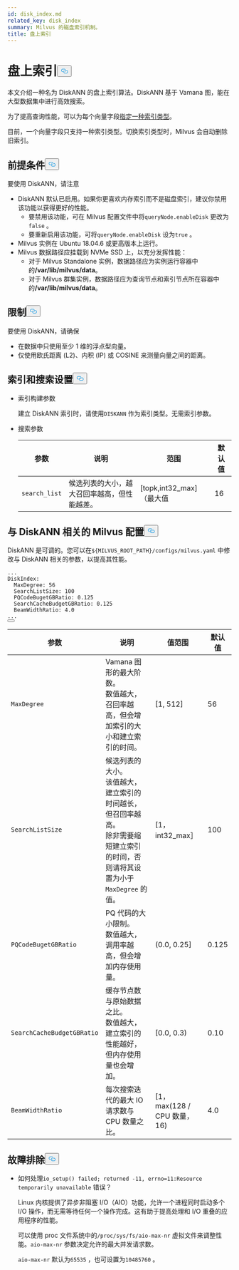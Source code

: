 ```yaml
---
id: disk_index.md
related_key: disk_index
summary: Milvus 的磁盘索引机制。
title: 盘上索引
---
```

<h1 id="On-disk-Index" class="common-anchor-header">盘上索引<button data-href="#On-disk-Index" class="anchor-icon" translate="no">
      <svg translate="no"
        aria-hidden="true"
        focusable="false"
        height="20"
        version="1.1"
        viewBox="0 0 16 16"
        width="16"
      >
        <path
          fill="#0092E4"
          fill-rule="evenodd"
          d="M4 9h1v1H4c-1.5 0-3-1.69-3-3.5S2.55 3 4 3h4c1.45 0 3 1.69 3 3.5 0 1.41-.91 2.72-2 3.25V8.59c.58-.45 1-1.27 1-2.09C10 5.22 8.98 4 8 4H4c-.98 0-2 1.22-2 2.5S3 9 4 9zm9-3h-1v1h1c1 0 2 1.22 2 2.5S13.98 12 13 12H9c-.98 0-2-1.22-2-2.5 0-.83.42-1.64 1-2.09V6.25c-1.09.53-2 1.84-2 3.25C6 11.31 7.55 13 9 13h4c1.45 0 3-1.69 3-3.5S14.5 6 13 6z"
        ></path>
      </svg>
    </button></h1><p>本文介绍一种名为 DiskANN 的盘上索引算法。DiskANN 基于 Vamana 图，能在大型数据集中进行高效搜索。</p>
<p>为了提高查询性能，可以为每个向量字段<a href="/docs/zh/index-vector-fields.md">指定一种索引类型</a>。</p>
<div class="alert note"> 
目前，一个向量字段只支持一种索引类型。切换索引类型时，Milvus 会自动删除旧索引。</div>
<h2 id="Prerequisites" class="common-anchor-header">前提条件<button data-href="#Prerequisites" class="anchor-icon" translate="no">
      <svg translate="no"
        aria-hidden="true"
        focusable="false"
        height="20"
        version="1.1"
        viewBox="0 0 16 16"
        width="16"
      >
        <path
          fill="#0092E4"
          fill-rule="evenodd"
          d="M4 9h1v1H4c-1.5 0-3-1.69-3-3.5S2.55 3 4 3h4c1.45 0 3 1.69 3 3.5 0 1.41-.91 2.72-2 3.25V8.59c.58-.45 1-1.27 1-2.09C10 5.22 8.98 4 8 4H4c-.98 0-2 1.22-2 2.5S3 9 4 9zm9-3h-1v1h1c1 0 2 1.22 2 2.5S13.98 12 13 12H9c-.98 0-2-1.22-2-2.5 0-.83.42-1.64 1-2.09V6.25c-1.09.53-2 1.84-2 3.25C6 11.31 7.55 13 9 13h4c1.45 0 3-1.69 3-3.5S14.5 6 13 6z"
        ></path>
      </svg>
    </button></h2><p>要使用 DiskANN，请注意</p>
<ul>
<li>DiskANN 默认已启用。如果你更喜欢内存索引而不是磁盘索引，建议你禁用该功能以获得更好的性能。<ul>
<li>要禁用该功能，可在 Milvus 配置文件中将<code translate="no">queryNode.enableDisk</code> 更改为<code translate="no">false</code> 。</li>
<li>要重新启用该功能，可将<code translate="no">queryNode.enableDisk</code> 设为<code translate="no">true</code> 。</li>
</ul></li>
<li>Milvus 实例在 Ubuntu 18.04.6 或更高版本上运行。</li>
<li>Milvus 数据路径应挂载到 NVMe SSD 上，以充分发挥性能：<ul>
<li>对于 Milvus Standalone 实例，数据路径应为实例运行容器中的<strong>/var/lib/milvus/data</strong>。</li>
<li>对于 Milvus 群集实例，数据路径应为查询节点和索引节点所在容器中的<strong>/var/lib/milvus/data</strong>。</li>
</ul></li>
</ul>
<h2 id="Limits" class="common-anchor-header">限制<button data-href="#Limits" class="anchor-icon" translate="no">
      <svg translate="no"
        aria-hidden="true"
        focusable="false"
        height="20"
        version="1.1"
        viewBox="0 0 16 16"
        width="16"
      >
        <path
          fill="#0092E4"
          fill-rule="evenodd"
          d="M4 9h1v1H4c-1.5 0-3-1.69-3-3.5S2.55 3 4 3h4c1.45 0 3 1.69 3 3.5 0 1.41-.91 2.72-2 3.25V8.59c.58-.45 1-1.27 1-2.09C10 5.22 8.98 4 8 4H4c-.98 0-2 1.22-2 2.5S3 9 4 9zm9-3h-1v1h1c1 0 2 1.22 2 2.5S13.98 12 13 12H9c-.98 0-2-1.22-2-2.5 0-.83.42-1.64 1-2.09V6.25c-1.09.53-2 1.84-2 3.25C6 11.31 7.55 13 9 13h4c1.45 0 3-1.69 3-3.5S14.5 6 13 6z"
        ></path>
      </svg>
    </button></h2><p>要使用 DiskANN，请确保</p>
<ul>
<li>在数据中只使用至少 1 维的浮点型向量。</li>
<li>仅使用欧氏距离 (L2)、内积 (IP) 或 COSINE 来测量向量之间的距离。</li>
</ul>
<h2 id="Index-and-search-settings" class="common-anchor-header">索引和搜索设置<button data-href="#Index-and-search-settings" class="anchor-icon" translate="no">
      <svg translate="no"
        aria-hidden="true"
        focusable="false"
        height="20"
        version="1.1"
        viewBox="0 0 16 16"
        width="16"
      >
        <path
          fill="#0092E4"
          fill-rule="evenodd"
          d="M4 9h1v1H4c-1.5 0-3-1.69-3-3.5S2.55 3 4 3h4c1.45 0 3 1.69 3 3.5 0 1.41-.91 2.72-2 3.25V8.59c.58-.45 1-1.27 1-2.09C10 5.22 8.98 4 8 4H4c-.98 0-2 1.22-2 2.5S3 9 4 9zm9-3h-1v1h1c1 0 2 1.22 2 2.5S13.98 12 13 12H9c-.98 0-2-1.22-2-2.5 0-.83.42-1.64 1-2.09V6.25c-1.09.53-2 1.84-2 3.25C6 11.31 7.55 13 9 13h4c1.45 0 3-1.69 3-3.5S14.5 6 13 6z"
        ></path>
      </svg>
    </button></h2><ul>
<li><p>索引构建参数</p>
<p>建立 DiskANN 索引时，请使用<code translate="no">DISKANN</code> 作为索引类型。无需索引参数。</p></li>
<li><p>搜索参数</p>
<table>
<thead>
<tr><th>参数</th><th>说明</th><th>范围</th><th>默认值</th></tr>
</thead>
<tbody>
<tr><td><code translate="no">search_list</code></td><td>候选列表的大小，越大召回率越高，但性能越差。</td><td>[topk,int32_max]（最大值</td><td>16</td></tr>
</tbody>
</table>
</li>
</ul>
<h2 id="DiskANN-related-Milvus-configurations" class="common-anchor-header">与 DiskANN 相关的 Milvus 配置<button data-href="#DiskANN-related-Milvus-configurations" class="anchor-icon" translate="no">
      <svg translate="no"
        aria-hidden="true"
        focusable="false"
        height="20"
        version="1.1"
        viewBox="0 0 16 16"
        width="16"
      >
        <path
          fill="#0092E4"
          fill-rule="evenodd"
          d="M4 9h1v1H4c-1.5 0-3-1.69-3-3.5S2.55 3 4 3h4c1.45 0 3 1.69 3 3.5 0 1.41-.91 2.72-2 3.25V8.59c.58-.45 1-1.27 1-2.09C10 5.22 8.98 4 8 4H4c-.98 0-2 1.22-2 2.5S3 9 4 9zm9-3h-1v1h1c1 0 2 1.22 2 2.5S13.98 12 13 12H9c-.98 0-2-1.22-2-2.5 0-.83.42-1.64 1-2.09V6.25c-1.09.53-2 1.84-2 3.25C6 11.31 7.55 13 9 13h4c1.45 0 3-1.69 3-3.5S14.5 6 13 6z"
        ></path>
      </svg>
    </button></h2><p>DiskANN 是可调的。您可以在<code translate="no">${MILVUS_ROOT_PATH}/configs/milvus.yaml</code> 中修改与 DiskANN 相关的参数，以提高其性能。</p>
<pre><code translate="no" class="language-YAML">...
DiskIndex:
  MaxDegree: 56
  SearchListSize: 100
  PQCodeBugetGBRatio: 0.125
  SearchCacheBudgetGBRatio: 0.125
  BeamWidthRatio: 4.0
...
<button class="copy-code-btn"></button></code></pre>
<table>
<thead>
<tr><th>参数</th><th>说明</th><th>值范围</th><th>默认值</th></tr>
</thead>
<tbody>
<tr><td><code translate="no">MaxDegree</code></td><td>Vamana 图形的最大阶数。 <br/> 数值越大，召回率越高，但会增加索引的大小和建立索引的时间。</td><td>[1, 512]</td><td>56</td></tr>
<tr><td><code translate="no">SearchListSize</code></td><td>候选列表的大小。 <br/> 该值越大，建立索引的时间越长，但召回率越高。 <br/> 除非需要缩短建立索引的时间，否则请将其设置为小于<code translate="no">MaxDegree</code> 的值。</td><td>[1，int32_max］</td><td>100</td></tr>
<tr><td><code translate="no">PQCodeBugetGBRatio</code></td><td>PQ 代码的大小限制。 <br/> 数值越大，调用率越高，但会增加内存使用量。</td><td>(0.0, 0.25]</td><td>0.125</td></tr>
<tr><td><code translate="no">SearchCacheBudgetGBRatio</code></td><td>缓存节点数与原始数据之比。 <br/> 数值越大，建立索引的性能越好，但内存使用量也会增加。</td><td>[0.0, 0.3)</td><td>0.10</td></tr>
<tr><td><code translate="no">BeamWidthRatio</code></td><td>每次搜索迭代的最大 IO 请求数与 CPU 数量之比。</td><td>[1，max(128 / CPU 数量，16)</td><td>4.0</td></tr>
</tbody>
</table>
<h2 id="Troubleshooting" class="common-anchor-header">故障排除<button data-href="#Troubleshooting" class="anchor-icon" translate="no">
      <svg translate="no"
        aria-hidden="true"
        focusable="false"
        height="20"
        version="1.1"
        viewBox="0 0 16 16"
        width="16"
      >
        <path
          fill="#0092E4"
          fill-rule="evenodd"
          d="M4 9h1v1H4c-1.5 0-3-1.69-3-3.5S2.55 3 4 3h4c1.45 0 3 1.69 3 3.5 0 1.41-.91 2.72-2 3.25V8.59c.58-.45 1-1.27 1-2.09C10 5.22 8.98 4 8 4H4c-.98 0-2 1.22-2 2.5S3 9 4 9zm9-3h-1v1h1c1 0 2 1.22 2 2.5S13.98 12 13 12H9c-.98 0-2-1.22-2-2.5 0-.83.42-1.64 1-2.09V6.25c-1.09.53-2 1.84-2 3.25C6 11.31 7.55 13 9 13h4c1.45 0 3-1.69 3-3.5S14.5 6 13 6z"
        ></path>
      </svg>
    </button></h2><ul>
<li><p>如何处理<code translate="no">io_setup() failed; returned -11, errno=11:Resource temporarily unavailable</code> 错误？</p>
<p>Linux 内核提供了异步非阻塞 I/O（AIO）功能，允许一个进程同时启动多个 I/O 操作，而无需等待任何一个操作完成。这有助于提高处理和 I/O 重叠的应用程序的性能。</p>
<p>可以使用 proc 文件系统中的<code translate="no">/proc/sys/fs/aio-max-nr</code> 虚拟文件来调整性能。<code translate="no">aio-max-nr</code> 参数决定允许的最大并发请求数。</p>
<p><code translate="no">aio-max-nr</code> 默认为<code translate="no">65535</code> ，也可设置为<code translate="no">10485760</code> 。</p></li>
</ul>

